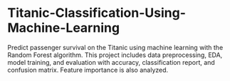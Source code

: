 # Titanic-Classification-Using-Machine-Learning
Predict passenger survival on the Titanic using machine learning with the Random Forest algorithm. This project includes data preprocessing, EDA, model training, and evaluation with accuracy, classification report, and confusion matrix. Feature importance is also analyzed.
